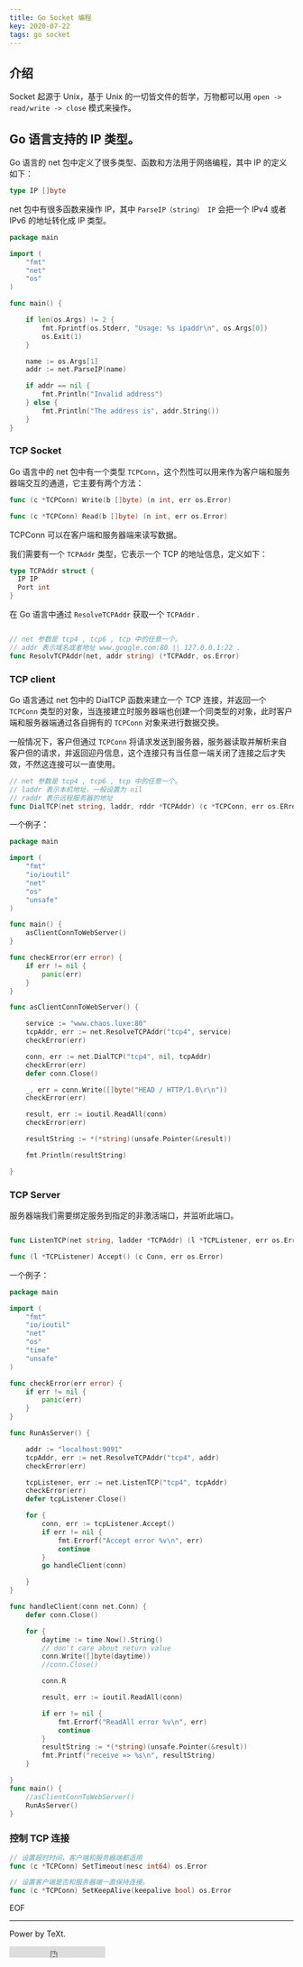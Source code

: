 ```yaml
---
title: Go Socket 编程
key: 2020-07-22
tags: go socket
---
```



## 介绍

Socket 起源于 Unix，基于 Unix 的一切皆文件的哲学，万物都可以用 `open -> read/write -> close` 模式来操作。


<!--more-->

## Go 语言支持的 IP 类型。

Go 语言的 net 包中定义了很多类型、函数和方法用于网络编程，其中 IP 的定义如下：

```go
type IP []byte

```

net  包中有很多函数来操作 IP，其中 `ParseIP（string） IP` 会把一个 IPv4 或者 IPv6 的地址转化成 IP 类型。


```go
package main

import (
	"fmt"
	"net"
	"os"
)

func main() {

	if len(os.Args) != 2 {
		fmt.Fprintf(os.Stderr, "Usage: %s ipaddr\n", os.Args[0])
		os.Exit(1)
	}

	name := os.Args[1]
	addr := net.ParseIP(name)

	if addr == nil {
		fmt.Println("Invalid address")
	} else {
		fmt.Println("The address is", addr.String())
	}
}

```



### TCP Socket

Go 语言中的 net 包中有一个类型 `TCPConn`，这个烈性可以用来作为客户端和服务器端交互的通道，它主要有两个方法：

```go
func (c *TCPConn) Write(b []byte) (n int, err os.Error)

func (c *TCPConn) Read(b []byte) (n int, err os.Error)
```

TCPConn 可以在客户端和服务器端来读写数据。

我们需要有一个 `TCPAddr` 类型，它表示一个 TCP 的地址信息，定义如下：

```go
type TCPAddr struct {
  IP IP
  Port int
}
```

在 Go 语言中通过 `ResolveTCPAddr` 获取一个 `TCPAddr` .


```go

// net 参数是 tcp4 , tcp6 , tcp 中的任意一个。
// addr 表示域名或者地址 www.google.com:80 || 127.0.0.1:22 .
func ResolvTCPAddr(net, addr string) (*TCPAddr, os.Error)


```


### TCP client

Go 语言通过 net 包中的 DialTCP 函数来建立一个 TCP 连接，并返回一个 `TCPConn` 类型的对象，当连接建立时服务器端也创建一个同类型的对象，此时客户端和服务器端通过各自拥有的 `TCPConn` 对象来进行数据交换。

一般情况下，客户但通过 `TCPConn` 将请求发送到服务器，服务器读取并解析来自客户但的请求，并返回迎丹信息，这个连接只有当任意一端关闭了连接之后才失效，不然这连接可以一直使用。

```go
// net 参数是 tcp4 , tcp6 , tcp 中的任意一个。
// laddr 表示本机地址，一般设置为 nil
// raddr 表示远程服务器的地址
func DialTCP(net string, laddr, rddr *TCPAddr) (c *TCPConn, err os.ERror)
```

一个例子：

```go
package main

import (
	"fmt"
	"io/ioutil"
	"net"
	"os"
	"unsafe"
)

func main() {
	asClientConnToWebServer()
}

func checkError(err error) {
	if err != nil {
		panic(err)
	}
}

func asClientConnToWebServer() {

	service := "www.chaos.luxe:80"
	tcpAddr, err := net.ResolveTCPAddr("tcp4", service)
	checkError(err)

	conn, err := net.DialTCP("tcp4", nil, tcpAddr)
	checkError(err)
	defer conn.Close()

	_, err = conn.Write([]byte("HEAD / HTTP/1.0\r\n"))
	checkError(err)

	result, err := ioutil.ReadAll(conn)
	checkError(err)

	resultString := *(*string)(unsafe.Pointer(&result))

	fmt.Println(resultString)

}

```


### TCP Server

服务器端我们需要绑定服务到指定的非激活端口，并监听此端口。

```go

func ListenTCP(net string, ladder *TCPAddr) (l *TCPListener, err os.Error)

func (l *TCPListener) Accept() (c Conn, err os.Error)

```

一个例子：

```go
package main

import (
	"fmt"
	"io/ioutil"
	"net"
	"os"
	"time"
	"unsafe"
)

func checkError(err error) {
	if err != nil {
		panic(err)
	}
}

func RunAsServer() {

	addr := "localhost:9091"
	tcpAddr, err := net.ResolveTCPAddr("tcp4", addr)
	checkError(err)

	tcpListener, err := net.ListenTCP("tcp4", tcpAddr)
	checkError(err)
	defer tcpListener.Close()

	for {
		conn, err := tcpListener.Accept()
		if err != nil {
			fmt.Errorf("Accept error %v\n", err)
			continue
		}
		go handleClient(conn)

	}
}

func handleClient(conn net.Conn) {
	defer conn.Close()

	for {
		daytime := time.Now().String()
		// don't care about return value
		conn.Write([]byte(daytime))
		//conn.Close()

		conn.R

		result, err := ioutil.ReadAll(conn)

		if err != nil {
			fmt.Errorf("ReadAll error %v\n", err)
			continue
		}
		resultString := *(*string)(unsafe.Pointer(&result))
		fmt.Printf("receive => %s\n", resultString)
	}

}
func main() {
	//asClientConnToWebServer()
	RunAsServer()
}

```

### 控制 TCP 连接

```go
// 设置超时时间，客户端和服务器端都适用
func (c *TCPConn) SetTimeout(nesc int64) os.Error

// 设置客户端是否和服务器端一直保持连接。
func (c *TCPConn) SetKeepAlive(keepalive bool) os.Error
```














EOF

---

Power by TeXt.

<iframe src="https://ghbtns.com/github-btn.html?user=kitian616&repo=jekyll-TeXt-theme&type=star&count=true" frameborder="0" scrolling="0" width="170px" height="20px"></iframe>





